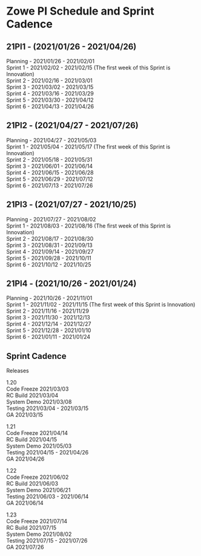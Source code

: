 # Zowe PI Schedule and Sprint Cadence



## 21PI1 - (2021/01/26 - 2021/04/26)
Planning - 2021/01/26 - 2021/02/01<br>
Sprint 1 - 2021/02/02 - 2021/02/15 (The first week of this Sprint is Innovation)<br>
Sprint 2 - 2021/02/16 - 2021/03/01<br>
Sprint 3 - 2021/03/02 - 2021/03/15<br>
Sprint 4 - 2021/03/16 - 2021/03/29<br>
Sprint 5 - 2021/03/30 - 2021/04/12<br>
Sprint 6 - 2021/04/13 - 2021/04/26<br>

## 21PI2 - (2021/04/27 - 2021/07/26)
Planning - 2021/04/27 - 2021/05/03<br>
Sprint 1 - 2021/05/04 - 2021/05/17 (The first week of this Sprint is Innovation)<br>
Sprint 2 - 2021/05/18 - 2021/05/31<br>
Sprint 3 - 2021/06/01 - 2021/06/14<br>
Sprint 4 - 2021/06/15 - 2021/06/28<br>
Sprint 5 - 2021/06/29 - 2021/07/12<br>
Sprint 6 - 2021/07/13 - 2021/07/26<br>

## 21PI3 - (2021/07/27 - 2021/10/25)
Planning - 2021/07/27 - 2021/08/02<br>
Sprint 1 - 2021/08/03 - 2021/08/16 (The first week of this Sprint is Innovation)<br>
Sprint 2 - 2021/08/17 - 2021/08/30<br>
Sprint 3 - 2021/08/31 - 2021/09/13<br>
Sprint 4 - 2021/09/14 - 2021/09/27<br>
Sprint 5 - 2021/09/28 - 2021/10/11<br>
Sprint 6 - 2021/10/12 - 2021/10/25<br>

## 21PI4 - (2021/10/26 - 2021/01/24)
Planning - 2021/10/26 - 2021/11/01<br>
Sprint 1 - 2021/11/02 - 2021/11/15 (The first week of this Sprint is Innovation)<br>
Sprint 2 - 2021/11/16 - 2021/11/29<br>
Sprint 3 - 2021/11/30 - 2021/12/13<br>
Sprint 4 - 2021/12/14 - 2021/12/27<br>
Sprint 5 - 2021/12/28 - 2021/01/10<br>
Sprint 6 - 2021/01/11 - 2021/01/24<br>

## Sprint Cadence
Releases

1.20<br>
Code Freeze 2021/03/03<br>
RC Build 2021/03/04<br>
System Demo 2021/03/08<br>
Testing 2021/03/04 - 2021/03/15<br>
GA 2021/03/15<br>

1.21<br>
Code Freeze 2021/04/14<br>
RC Build 2021/04/15<br>
System Demo 2021/05/03<br>
Testing 2021/04/15 - 2021/04/26<br>
GA 2021/04/26<br>

1.22<br>
Code Freeze 2021/06/02<br>
RC Build 2021/06/03<br>
System Demo 2021/06/21<br>
Testing 2021/06/03 - 2021/06/14<br>
GA 2021/06/14<br>

1.23<br>
Code Freeze 2021/07/14<br>
RC Build 2021/07/15<br>
System Demo 2021/08/02<br>
Testing 2021/07/15 - 2021/07/26<br>
GA 2021/07/26<br>
